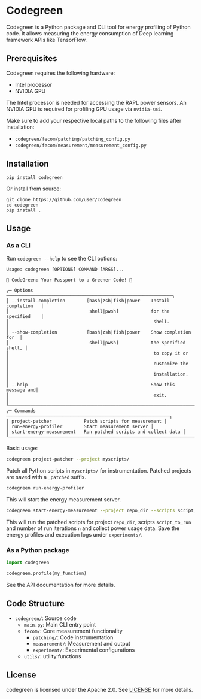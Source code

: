# Codegreen

Codegreen is a Python package and CLI tool for energy profiling of Python code. It allows measuring the energy consumption of Deep learning framework APIs like TensorFlow.

## Prerequisites

Codegreen requires the following hardware:

- Intel processor
- NVIDIA GPU 

The Intel processor is needed for accessing the RAPL power sensors. An NVIDIA GPU is required for profiling GPU usage via `nvidia-smi`.

Make sure to add your respective local paths to the following files after installation:

- `codegreen/fecom/patching/patching_config.py`
- `codegreen/fecom/measurement/measurement_config.py`

## Installation

```
pip install codegreen
```

Or install from source:

```
git clone https://github.com/user/codegreen
cd codegreen
pip install .
```

## Usage

### As a CLI
Run `codegreen --help` to see the CLI options:

```
Usage: codegreen [OPTIONS] COMMAND [ARGS]...                              
                                                                          
🍃 CodeGreen: Your Passport to a Greener Code! 🍃                         
                                                                          
╭─ Options ──────────────────────────────────────────────────────────────╮
│ --install-completion        [bash|zsh|fish|power    Install completion   │
│                              shell|pwsh]            for the specified    │  
│                                                      shell.             │
│ --show-completion           [bash|zsh|fish|power    Show completion for  │
│                              shell|pwsh]            the specified shell, │
│                                                      to copy it or       │
│                                                      customize the       │
│                                                      installation.       │
│ --help                                              Show this message and│
│                                                      exit.               │  
╰────────────────────────────────────────────────────────────────────────╯
╭─ Commands ─────────────────────────────────────────────────────────────╮
│ project-patcher            Patch scripts for measurement │
│ run-energy-profiler        Start measurement server │   
│ start-energy-measurement   Run patched scripts and collect data │
╰────────────────────────────────────────────────────────────────────────╯
```

Basic usage:

```bash
codegreen project-patcher --project myscripts/
```

Patch all Python scripts in `myscripts/` for instrumentation. Patched projects are saved with a `_patched` suffix.

```bash  
codegreen run-energy-profiler
```

This will start the energy measurement server.

```bash
codegreen start-energy-measurement --project repo_dir --scripts script_to_run --iterations "5"
``` 

This will run the patched scripts for project `repo_dir`, scripts `script_to_run` and number of run iterations `n` and collect power usage data. Save the energy profiles and execution logs under `experiments/`.

### As a Python package

```python
import codegreen

codegreen.profile(my_function)
```

See the API documentation for more details.

## Code Structure

- `codegreen/`: Source code
  - `main.py`: Main CLI entry point
  - `fecom/`: Core measurement functionality
    - `patching/`: Code instrumentation
    - `measurement/`: Measurement and output
    - `experiment/`: Experimental configurations
  - `utils/`: utility functions
<!-- - `dist/`: Built distributions
- `tests/`: Unit tests
- `examples/`: Usage examples -->

<!-- 
## Contributing

Contributions to codegreen are welcome! See [CONTRIBUTING.md](CONTRIBUTING.md) for contribution guidelines.

Please file bug reports and feature requests on the GitHub issues page.
-->

## License

codegreen is licensed under the Apache 2.0. See [LICENSE](https://www.apache.org/licenses/LICENSE-2.0) for more details.
